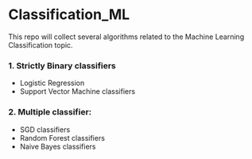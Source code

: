 # Classification_ML
This repo will collect several algorithms related to the Machine Learning Classification topic.

### 1. Strictly Binary classifiers
- Logistic Regression 
- Support Vector Machine classifiers

### 2. Multiple classifier:
- SGD classifiers
- Random Forest classifiers
- Naive Bayes classifiers

